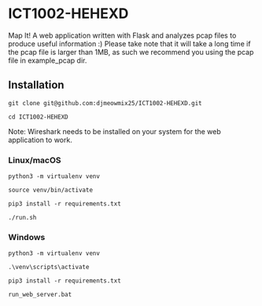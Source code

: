 # ICT1002-HEHEXD

Map It! A web application written with Flask and analyzes pcap files to produce useful information :)
Please take note that it will take a long time if the pcap file is larger than 1MB, as such we recommend you using the pcap file in example_pcap dir.
## Installation
```
git clone git@github.com:djmeowmix25/ICT1002-HEHEXD.git

cd ICT1002-HEHEXD
```
Note: Wireshark needs to be installed on your system for the web application to work.
### Linux/macOS
```
python3 -m virtualenv venv

source venv/bin/activate

pip3 install -r requirements.txt

./run.sh
```
### Windows
```
python3 -m virtualenv venv

.\venv\scripts\activate

pip3 install -r requirements.txt

run_web_server.bat

```
